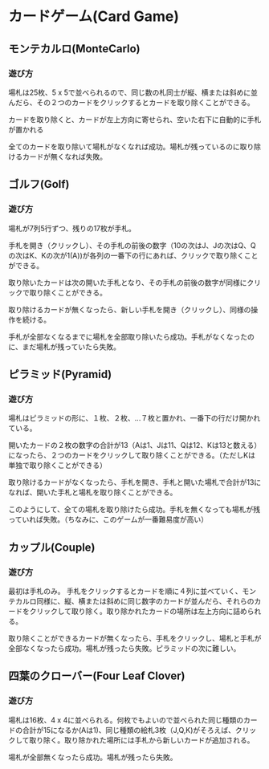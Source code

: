 # カードゲーム(Card Game)
## モンテカルロ(MonteCarlo)
### 遊び方
場札は25枚、5 x 5で並べられるので、同じ数の札同士が縦、横または斜めに並んだら、その２つのカードをクリックするとカードを取り除くことができる。

カードを取り除くと、カードが左上方向に寄せられ、空いた右下に自動的に手札が置かれる

全てのカードを取り除いて場札がなくなれば成功。場札が残っているのに取り除けるカードが無くなれば失敗。
## ゴルフ(Golf)
### 遊び方
場札が7列5行ずつ、残りの17枚が手札。

手札を開き（クリックし）、その手札の前後の数字（10の次はJ、Jの次はQ、Qの次はK、Kの次が1(A))が各列の一番下の行にあれば、クリックで取り除くことができる。

取り除いたカードは次の開いた手札となり、その手札の前後の数字が同様にクリックで取り除くことができる。

取り除けるカードが無くなったら、新しい手札を開き（クリックし）、同様の操作を続ける。

手札が全部なくなるまでに場札を全部取り除いたら成功。手札がなくなったのに、まだ場札が残っていたら失敗。
## ピラミッド(Pyramid)
### 遊び方
場札はピラミッドの形に、１枚、２枚、...７枚と置かれ、一番下の行だけ開かれている。

開いたカードの２枚の数字の合計が13（Aは1、Jは11、Qは12、Kは13と数える）になったら、２つのカードをクリックして取り除くことができる。（ただしKは単独で取り除くことができる）

取り除けるカードがなくなったら、手札を開き、手札と開いた場札で合計が13になれば、開いた手札と場札を取り除くことができる。

このようにして、全ての場札を取り除けたら成功。手札を無くなっても場札が残っていれば失敗。（ちなみに、このゲームが一番難易度が高い）
## カップル(Couple)
### 遊び方
最初は手札のみ。
手札をクリックするとカードを順に４列に並べていく、モンテカルロ同様に、縦、横または斜めに同じ数字のカードが並んだら、それらのカードをクリックして取り除く。取り除かれたカードの場所は左上方向に詰められる。

取り除くことができるカードが無くなったら、手札をクリックし、場札と手札が全部なくなったら成功。場札が残ったら失敗。ピラミッドの次に難しい。
## 四葉のクローバー(Four Leaf Clover)
### 遊び方
場札は16枚、4 x 4に並べられる。何枚でもよいので並べられた同じ種類のカードの合計が15になるか(Aは1)、同じ種類の絵札3枚（J,Q,K)がそろえば、クリックして取り除く。取り除かれた場所には手札から新しいカードが追加される。

場札が全部無くなったら成功。場札が残ったら失敗。